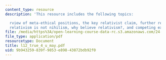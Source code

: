 ```yaml
---
content_type: resource
description: 'This resource includes the following topics:

  rview of meta-ethical positions, the key relativist claim, further relativist claims,
  relativism is not nihilism, why believe relativism?, and competing explanations.'
file: /media/https%3A/open-learning-course-data-rc.s3.amazonaws.com/24-03-relativism-reason-and-reality-spring-2005/9b943259839f9853e89843872bdb92f0_l12_true_4_u_may.pdf
file_type: application/pdf
resourcetype: Document
title: l12_true_4_u_may.pdf
uid: 9b943259-839f-9853-e898-43872bdb92f0
---
```

